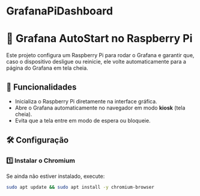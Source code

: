 # GrafanaPiDashboard

# 🚀 Grafana AutoStart no Raspberry Pi  

Este projeto configura um Raspberry Pi para rodar o Grafana e garantir que, caso o dispositivo desligue ou reinicie, ele volte automaticamente para a página do Grafana em tela cheia.  

## 📌 Funcionalidades  
- Inicializa o Raspberry Pi diretamente na interface gráfica.  
- Abre o Grafana automaticamente no navegador em modo **kiosk** (tela cheia).  
- Evita que a tela entre em modo de espera ou bloqueie.  

## 🛠️ Configuração  

### 1️⃣ **Instalar o Chromium**  
Se ainda não estiver instalado, execute:  
```sh
sudo apt update && sudo apt install -y chromium-browser
